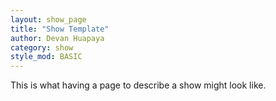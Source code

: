 ```yaml
---
layout: show_page
title: "Show Template"
author: Devan Huapaya
category: show
style_mod: BASIC
---
```


<!-- more -->
This is what having a page to describe a show might look like.

